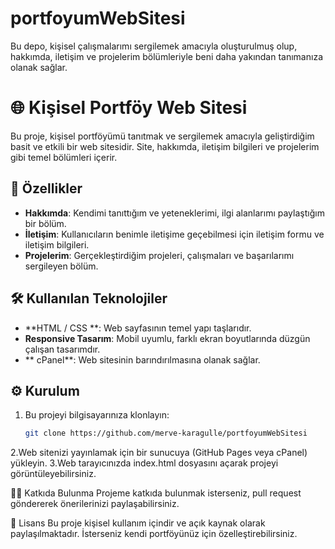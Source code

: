 # portfoyumWebSitesi
Bu depo, kişisel çalışmalarımı sergilemek amacıyla oluşturulmuş olup, hakkımda, iletişim ve projelerim bölümleriyle beni daha yakından tanımanıza olanak sağlar.

# 🌐 Kişisel Portföy Web Sitesi

Bu proje, kişisel portföyümü tanıtmak ve sergilemek amacıyla geliştirdiğim basit ve etkili bir web sitesidir. Site, hakkımda, iletişim bilgileri ve projelerim gibi temel bölümleri içerir.

## 🚀 Özellikler

- **Hakkımda**: Kendimi tanıttığım ve yeteneklerimi, ilgi alanlarımı paylaştığım bir bölüm.
- **İletişim**: Kullanıcıların benimle iletişime geçebilmesi için iletişim formu ve iletişim bilgileri.
- **Projelerim**: Gerçekleştirdiğim projeleri, çalışmaları ve başarılarımı sergileyen bölüm.

## 🛠️ Kullanılan Teknolojiler

- **HTML / CSS **: Web sayfasının temel yapı taşlarıdır.
- **Responsive Tasarım**: Mobil uyumlu, farklı ekran boyutlarında düzgün çalışan tasarımdır.
- ** cPanel**: Web sitesinin barındırılmasına olanak  sağlar.

## ⚙️ Kurulum

1. Bu projeyi bilgisayarınıza klonlayın:
   ```bash
   git clone https://github.com/merve-karagulle/portfoyumWebSitesi
2.Web sitenizi yayınlamak için bir sunucuya (GitHub Pages veya cPanel) yükleyin.
3.Web tarayıcınızda index.html dosyasını açarak projeyi görüntüleyebilirsiniz.

🧑‍💻 Katkıda Bulunma
Projeme katkıda bulunmak isterseniz, pull request göndererek önerilerinizi paylaşabilirsiniz.

📜 Lisans
Bu proje kişisel kullanım içindir ve açık kaynak olarak paylaşılmaktadır. İsterseniz kendi portföyünüz için özelleştirebilirsiniz.
